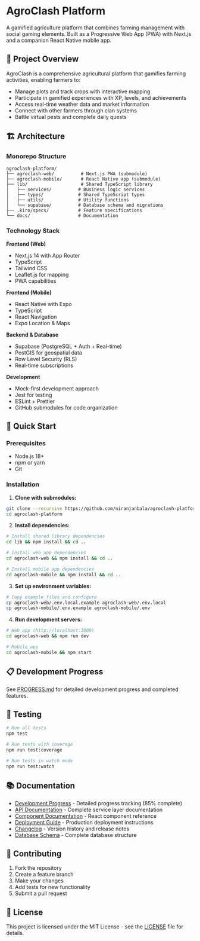 # AgroClash Platform

A gamified agriculture platform that combines farming management with social gaming elements. Built as a Progressive Web App (PWA) with Next.js and a companion React Native mobile app.

## 🌟 Project Overview

AgroClash is a comprehensive agricultural platform that gamifies farming activities, enabling farmers to:
- Manage plots and track crops with interactive mapping
- Participate in gamified experiences with XP, levels, and achievements
- Access real-time weather data and market information
- Connect with other farmers through clan systems
- Battle virtual pests and complete daily quests

## 🏗️ Architecture

### Monorepo Structure
```
agroclash-platform/
├── agroclash-web/          # Next.js PWA (submodule)
├── agroclash-mobile/       # React Native app (submodule)
├── lib/                    # Shared TypeScript library
│   ├── services/          # Business logic services
│   ├── types/             # Shared TypeScript types
│   ├── utils/             # Utility functions
│   └── supabase/          # Database schema and migrations
├── .kiro/specs/           # Feature specifications
└── docs/                  # Documentation
```

### Technology Stack

**Frontend (Web)**
- Next.js 14 with App Router
- TypeScript
- Tailwind CSS
- Leaflet.js for mapping
- PWA capabilities

**Frontend (Mobile)**
- React Native with Expo
- TypeScript
- React Navigation
- Expo Location & Maps

**Backend & Database**
- Supabase (PostgreSQL + Auth + Real-time)
- PostGIS for geospatial data
- Row Level Security (RLS)
- Real-time subscriptions

**Development**
- Mock-first development approach
- Jest for testing
- ESLint + Prettier
- GitHub submodules for code organization

## 🚀 Quick Start

### Prerequisites
- Node.js 18+
- npm or yarn
- Git

### Installation

1. **Clone with submodules:**
```bash
git clone --recursive https://github.com/niranjanbala/agroclash-platform.git
cd agroclash-platform
```

2. **Install dependencies:**
```bash
# Install shared library dependencies
cd lib && npm install && cd ..

# Install web app dependencies
cd agroclash-web && npm install && cd ..

# Install mobile app dependencies
cd agroclash-mobile && npm install && cd ..
```

3. **Set up environment variables:**
```bash
# Copy example files and configure
cp agroclash-web/.env.local.example agroclash-web/.env.local
cp agroclash-mobile/.env.example agroclash-mobile/.env
```

4. **Run development servers:**
```bash
# Web app (http://localhost:3000)
cd agroclash-web && npm run dev

# Mobile app
cd agroclash-mobile && npm start
```

## 📋 Development Progress

See [PROGRESS.md](./PROGRESS.md) for detailed development progress and completed features.

## 🧪 Testing

```bash
# Run all tests
npm test

# Run tests with coverage
npm run test:coverage

# Run tests in watch mode
npm run test:watch
```

## 📚 Documentation

- [Development Progress](./PROGRESS.md) - Detailed progress tracking (85% complete)
- [API Documentation](./docs/api.md) - Complete service layer documentation
- [Component Documentation](./docs/components.md) - React component reference
- [Deployment Guide](./docs/deployment.md) - Production deployment instructions
- [Changelog](./CHANGELOG.md) - Version history and release notes
- [Database Schema](./lib/supabase/schema.sql) - Complete database structure

## 🤝 Contributing

1. Fork the repository
2. Create a feature branch
3. Make your changes
4. Add tests for new functionality
5. Submit a pull request

## 📄 License

This project is licensed under the MIT License - see the [LICENSE](LICENSE) file for details.
